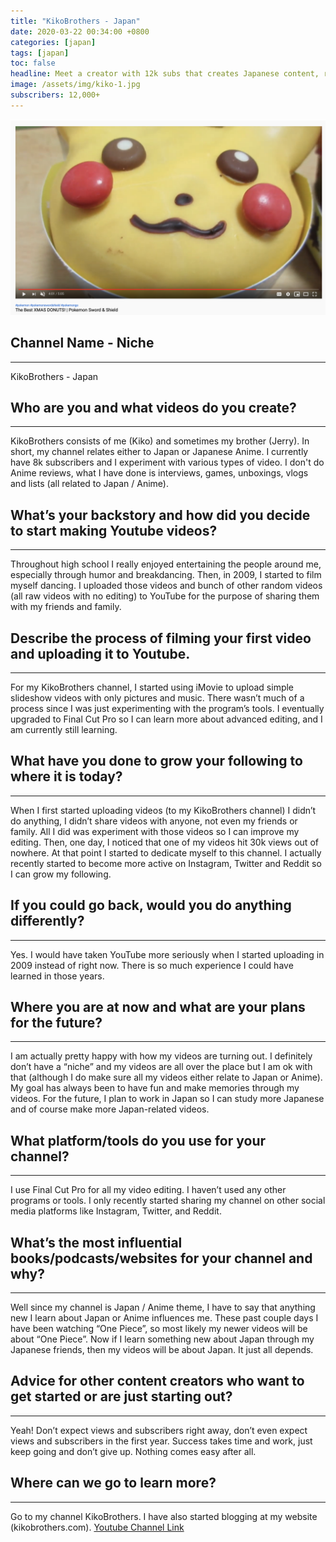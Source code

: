 ```yaml
---
title: "KikoBrothers - Japan"
date: 2020-03-22 00:34:00 +0800
categories: [japan]
tags: [japan]
toc: false
headline: Meet a creator with 12k subs that creates Japanese content, related to Japan or Japanese Anime starting in 2009.
image: /assets/img/kiko-1.jpg
subscribers: 12,000+
---
```


[![Anime](/assets/img/kiko-2.png)](https://www.youtube.com/channel/UC0dli2ad2k9ltSAY0O3cp9w)

## Channel Name - Niche
_______________________

KikoBrothers - Japan


## Who are you and what videos do you create?
_____________________________________________

KikoBrothers consists of me (Kiko) and sometimes my brother (Jerry). In short, my channel relates either to Japan or Japanese Anime. I currently have 8k subscribers and I experiment with various types of video. I don't do Anime reviews, what I have done is interviews, games, unboxings, vlogs and lists (all related to Japan / Anime).

## What’s your backstory and how did you decide to start making Youtube videos?
_______________________________________________________________________________

Throughout high school I really enjoyed entertaining the people around me, especially through humor and breakdancing. Then, in 2009, I started to film myself dancing. I uploaded those videos and bunch of other random videos (all raw videos with no editing) to YouTube for the purpose of sharing them with my friends and family.


## Describe the process of filming your first video and uploading it to Youtube.
________________________________________________________________________________

For my KikoBrothers channel, I started using iMovie to upload simple slideshow videos with only pictures and music. There wasn’t much of a process since I was just experimenting with the program’s tools. I eventually upgraded to Final Cut Pro so I can learn more about advanced editing, and I am currently still learning.



## What have you done to grow your following to where it is today?
__________________________________________________________________

When I first started uploading videos (to my KikoBrothers channel) I didn’t do anything, I didn’t share videos with anyone, not even my friends or family. All I did was experiment with those videos so I can improve my editing. Then, one day, I noticed that one of my videos hit 30k views out of nowhere. At that point I started to dedicate myself to this channel. I actually recently started to become more active on Instagram, Twitter and Reddit so I can grow my following.


## If you could go back, would you do anything differently?
___________________________________________________________

Yes. I would have taken YouTube more seriously when I started uploading in 2009 instead of right now. There is so much experience I could have learned in those years.




## Where you are at now and what are your plans for the future?
_______________________________________________________________

I am actually pretty happy with how my videos are turning out. I definitely don’t have a “niche” and my videos are all over the place but I am ok with that (although I do make sure all my videos either relate to Japan or Anime). My goal has always been to have fun and make memories through my videos. For the future, I plan to work in Japan so I can study more Japanese and of course make more Japan-related videos.



## What platform/tools do you use for your channel?
___________________________________________________

I use Final Cut Pro for all my video editing. I haven’t used any other programs or tools. I only recently started sharing my channel on other social media platforms like Instagram, Twitter, and Reddit.



## What’s the most influential books/podcasts/websites for your channel and why?
________________________________________________________________________________

Well since my channel is Japan / Anime theme, I have to say that anything new I learn about Japan or Anime influences me. These past couple days I have been watching “One Piece”, so most likely my newer videos will be about “One Piece”. Now if I learn something new about Japan through my Japanese friends, then my videos will be about Japan. It just all depends.


## Advice for other content creators who want to get started or are just starting out?
______________________________________________________________________________________

Yeah! Don’t expect views and subscribers right away, don’t even expect views and subscribers in the first year. Success takes time and work, just keep going and don’t give up. Nothing comes easy after all.


## Where can we go to learn more?
_________________________________

Go to my channel KikoBrothers. I have also started blogging at my website (kikobrothers.com).
[Youtube Channel Link](https://www.youtube.com/channel/UC0dli2ad2k9ltSAY0O3cp9w)
